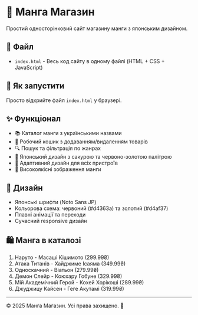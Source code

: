 # 🌸 Манга Магазин

Простий односторінковий сайт магазину манги з японським дизайном.

## 📁 Файл

- `index.html` - Весь код сайту в одному файлі (HTML + CSS + JavaScript)

## 🚀 Як запустити

Просто відкрийте файл `index.html` у браузері.

## ✨ Функціонал

- 📚 Каталог манги з українськими назвами
- 🛒 Робочий кошик з додаванням/видаленням товарів  
- 🔍 Пошук та фільтрація по жанрах
- 🌸 Японський дизайн з сакурою та червоно-золотою палітрою
- 📱 Адаптивний дизайн для всіх пристроїв
- 🎌 Високоякісні зображення манги

## 🎨 Дизайн

- Японські шрифти (Noto Sans JP)
- Кольорова схема: червоний (#d4363a) та золотий (#d4af37)
- Плавні анімації та переходи
- Сучасний responsive дизайн

## 🛍️ Манга в каталозі

1. Наруто - Масаші Кішимото (299.99₴)
2. Атака Титанів - Хайджиме Ісаяма (349.99₴) 
3. Односкачний - Віатьон (279.99₴)
4. Демон Слейр - Коюхару Гобуне (329.99₴)
5. Мій Академічний Герой - Кохей Хорікоші (289.99₴)
6. Джуджицу Кайсен - Геге Акутамі (319.99₴)

---
© 2025 Манга Магазин. Усі права захищено. 🌸